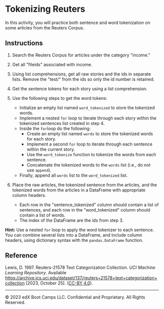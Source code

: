 # Tokenizing Reuters

In this activity, you will practice both sentence and word tokenization on some articles from the Reuters Corpus.

## Instructions

1. Search the Reuters Corpus for articles under the category "income."

2. Get all "fileids" associated with income.

3. Using list comprehensions, get all raw stories and the ids in separate lists. Remove the "test/" from the ids so only the id number is retained.

4. Get the sentence tokens for each story using a list comprehension.

5. Use the following steps to get the word tokens:
    * Initialize an empty list named `word_tokenized` to store the tokenized words.
    * Implement a nested `for` loop to iterate through each story within the tokenized sentences list created in step 4.
    * Inside the `for`loop do the following:
       * Create an empty list named `words` to store the tokenized words for each story.
       * Implement a second `for` loop to iterate through each sentence within the current story.
       * Use the `word_tokenize` function to tokenize the words from each sentence.
       * Concatenate the tokenized words to the `words` list (i.e., do not use `append`).
   * Finally, append all `words` list to the `word_tokenized` list.

6. Place the raw articles, the tokenized sentence from the articles, and the tokenized words from the articles in a DataFrame with appropriate column headers.
    * Each row in the "sentence_tokenized" column should contain a list of sentences, and each row in the "word_tokenized" column should contain a list of words.
    * The index of the DataFrame are the ids from step 3.

**Hint:** Use a nested `for` loop to apply the word tokenizer to each sentence. You can combine several lists into a DataFrame, and include column headers, using dictionary syntax with the `pandas.DataFrame` function.

## Reference

Lewis, D. 1997. Reuters-21578 Text Categorization Collection. *UCI Machine Learning Repository*. Available https://archive.ics.uci.edu/dataset/137/reuters+21578+text+categorization+collection [2023, October 25]. ([CC-BY 4.0](https://creativecommons.org/licenses/by/4.0/legalcode)).

---

© 2023 edX Boot Camps LLC. Confidential and Proprietary. All Rights Reserved.
